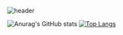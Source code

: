 ![header](https://capsule-render.vercel.app/api?type=waving&color=#8b00ff&height=200&section=header&text=yunyoungyee!&fontSize=30)

![Anurag's GitHub stats](https://github-readme-stats.vercel.app/api?username=yunyoungyee&show_icons=true&theme=buefy)
[![Top Langs](https://github-readme-stats.vercel.app/api/top-langs/?username=anuraghazra&layout=compact)](https://github.com/anuraghazra/github-readme-stats)
